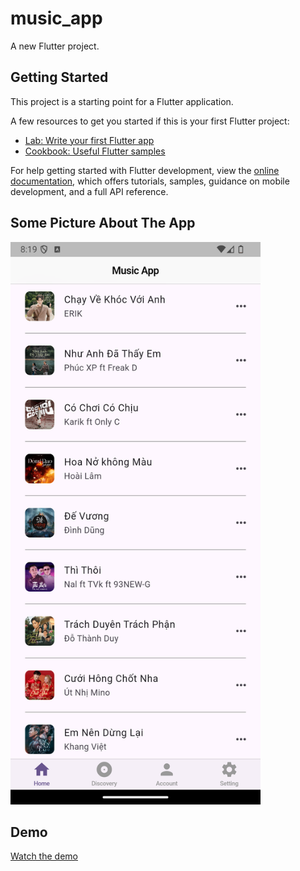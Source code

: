 # music_app

A new Flutter project.

## Getting Started

This project is a starting point for a Flutter application.

A few resources to get you started if this is your first Flutter project:

- [Lab: Write your first Flutter app](https://docs.flutter.dev/get-started/codelab)
- [Cookbook: Useful Flutter samples](https://docs.flutter.dev/cookbook)

For help getting started with Flutter development, view the
[online documentation](https://docs.flutter.dev/), which offers tutorials,
samples, guidance on mobile development, and a full API reference.

## Some Picture About The App
<img src="https://github.com/bentran1vn/PERSONAL-FLUTTER-MUSIC_APP/blob/main/demo/demo_home1.png" alt="Home Screen" width="400" height="900">

## Demo
[Watch the demo](https://github.com/bentran1vn/PERSONAL-FLUTTER-MUSIC_APP/blob/main/demo/demo1.webm)

